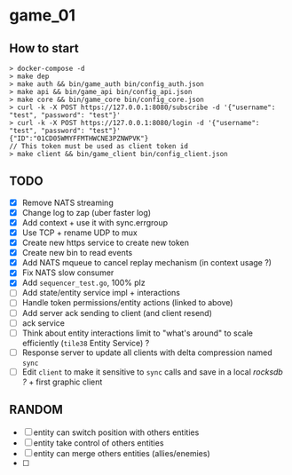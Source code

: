 # game_01

## How to start

```
> docker-compose -d
> make dep
> make auth && bin/game_auth bin/config_auth.json
> make api && bin/game_api bin/config_api.json
> make core && bin/game_core bin/config_core.json
> curl -k -X POST https://127.0.0.1:8080/subscribe -d '{"username": "test", "password": "test"}'
> curl -k -X POST https://127.0.0.1:8080/login -d '{"username": "test", "password": "test"}'
{"ID":"01CD05WMYFFMTHWCNE3PZNWPVK"}
// This token must be used as client token id
> make client && bin/game_client bin/config_client.json
```

## TODO
- [x] Remove NATS streaming
- [x] Change log to zap (uber faster log)
- [x] Add context + use it with sync.errgroup
- [x] Use TCP + rename UDP to mux
- [x] Create new https service to create new token
- [x] Create new bin to read events
- [x] Add NATS mqueue to cancel replay mechanism (in context usage ?)
- [x] Fix NATS slow consumer
- [x] Add `sequencer_test.go`, 100% plz
- [ ] Add state/entity service impl + interactions
- [ ] Handle token permissions/entity actions (linked to above)
- [ ] Add server ack sending to client (and client resend)
- [ ] ack service
- [ ] Think about entity interactions limit to "what's around" to scale efficiently (`tile38` Entity Service) ?
- [ ] Response server to update all clients with delta compression named `sync`
- [ ] Edit `client` to make it sensitive to `sync` calls and save in a local *rocksdb ?* + first graphic client

## RANDOM
- [ ] entity can switch position with others entities
- [ ] entity take control of others entities
- [ ] entity can merge others entities (allies/enemies)
- [ ] 
